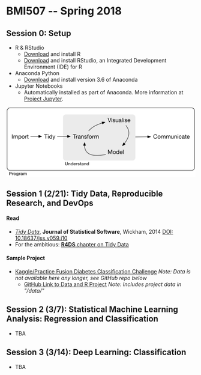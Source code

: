 # BMI507 -- Spring 2018

## Session 0: Setup
* R & RStudio
    * [Download](https://cloud.r-project.org/) and install R
    * [Download](https://www.rstudio.com/products/rstudio/download/#download) and install RStudio, an Integrated Development Environment (IDE) for R
* Anaconda Python
    * [Download](https://www.anaconda.com/download/) and install version 3.6 of Anaconda
* Jupyter Notebooks
    * Automatically installed as part of Anaconda. More information at [Project Jupyter](http://jupyter.org/).

![Data Science Workflow](images/data-science-workflow.png)

## Session 1 (2/21): Tidy Data, Reproducible Research, and DevOps
#### Read 
* [*Tidy Data*](http://dx.doi.org/10.18637/jss.v059.i10), **Journal of Statistical Software**, Wickham, 2014
[DOI:  10.18637/jss.v059.i10](http://dx.doi.org/10.18637/jss.v059.i10) 
* For the ambitious: [**R4DS** chapter on Tidy Data](http://r4ds.had.co.nz/tidy-data.html)

#### Sample Project
* [Kaggle/Practice Fusion Diabetes Classification Challenge](https://www.kaggle.com/c/pf2012-diabetes) *Note: Data is not available here any longer, see GitHub repo below*
  * [GitHub Link to Data and R Project](https://github.com/UB-BiomedicalInformatics/Kaggle-Practice-Fusion-Diabetes-Challenge) *Note: Includes project data in "/data/"*

## Session 2 (3/7): Statistical Machine Learning Analysis: Regression and Classification
* TBA

## Session 3 (3/14): Deep Learning: Classification
* TBA






